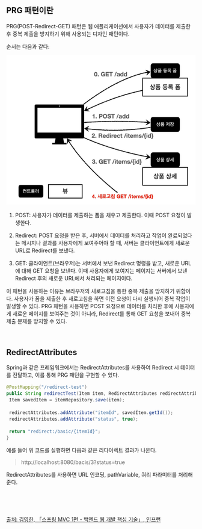 <br />

## PRG 패턴이란

PRG(POST-Redirect-GET) 패턴은 웹 애플리케이션에서 사용자가 데이터를 제출한 후 중복 제출을 방지하기 위해 사용되는 디자인 패턴이다.

순서는 다음과 같다:

![PRG 패턴](https://github.com/Heejinee3/Study/blob/master/Web/Spring%20Boot/Figure/Figure34.png?raw=true)

<p></p>

1. POST: 사용자가 데이터를 제출하는 폼을 채우고 제출한다. 이때 POST 요청이 발생한다.

2. Redirect: POST 요청을 받은 후, 서버에서 데이터를 처리하고 작업이 완료되었다는 메시지나 결과를 사용자에게 보여주어야 할 때, 서버는 클라이언트에게 새로운 URL로 Redirect를 보낸다.

3. GET: 클라이언트(브라우저)는 서버에서 보낸 Redirect 명령을 받고, 새로운 URL에 대해 GET 요청을 보낸다. 이때 사용자에게 보여지는 페이지는 서버에서 보낸 Redirect 후의 새로운 URL에서 처리되는 페이지이다.

<p></p>

이 패턴을 사용하는 이유는 브라우저의 새로고침을 통한 중복 제출을 방지하기 위함이다. 사용자가 폼을 제출한 후 새로고침을 하면 이전 요청이 다시 실행되어 중복 작업이 발생할 수 있다. PRG 패턴을 사용하면 POST 요청으로 데이터를 처리한 후에 사용자에게 새로운 페이지를 보여주는 것이 아니라, Redirect를 통해 GET 요청을 보내어 중복 제출 문제를 방지할 수 있다.

<br />

## RedirectAttributes

Spring과 같은 프레임워크에서는 RedirectAttributes를 사용하여 Redirect 시 데이터를 전달하고, 이를 통해 PRG 패턴을 구현할 수 있다.

```java
@PostMapping("/redirect-test")
public String redirectTest(Item item, RedirectAttributes redirectAttributes) {
 Item savedItem = itemRepository.save(item);

 redirectAttributes.addAttribute("itemId", savedItem.getId());
 redirectAttributes.addAttribute("status", true);

 return "redirect:/basic/{itemId}";
}
```

예를 들어 위 코드를 실행하면 다음과 같은 리다이렉트 결과가 나온다.

> http://localhost:8080/bacis/3?status=true

RedirectAttributes를 사용하면 URL 인코딩, pathVariable, 쿼리 파라미터를 처리해준다.

<br />
<br />
<br />

[출처: 김영한, 「스프링 MVC 1편 - 백엔드 웹 개발 핵심 기술」, 인프런](https://www.inflearn.com/course/%EC%8A%A4%ED%94%84%EB%A7%81-mvc-1)

<br />
